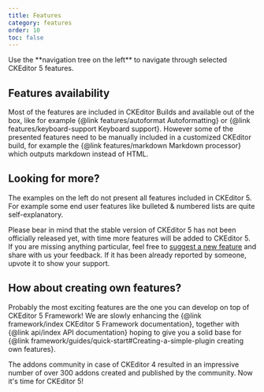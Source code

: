 ```yaml
---
title: Features
category: features
order: 10
toc: false
---
```


<info-box>
Use the **navigation tree on the left** to navigate through selected CKEditor 5 features.
</info-box>

## Features availability

Most of the features are included in CKEditor Builds and available out of the box, like for example {@link features/autoformat Autoformatting}
or {@link features/keyboard-support Keyboard support}. However some of the presented features need to be manually included 
in a customized CKEditor build, for example the {@link features/markdown Markdown processor} which outputs markdown instead of HTML.

## Looking for more?

The examples on the left do not present all features included in CKEditor 5. For example some end user features like bulleted & numbered lists are quite self-explanatory.

Please bear in mind that the stable version of CKEditor 5 has not been officially released yet, with time more features will be added to CKEditor 5. If you are missing anything particular, feel free to [suggest a new feature](https://github.com/ckeditor/ckeditor5/issues) and share with us your feedback. If it has been already reported by someone, upvote it to show your support. 

## How about creating own features?

Probably the most exciting features are the one you can develop on top of CKEditor 5 Framework!
We are slowly enhancing the {@link framework/index CKEditor 5 Framework documentation}, together with {@link api/index API documentation} hoping to give you a solid base for {@link framework/guides/quick-start#Creating-a-simple-plugin creating own features}.

The addons community in case of CKEditor 4 resulted in an impressive number of over 300 addons created and published by the community. Now it's time for CKEditor 5!
